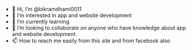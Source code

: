 - 👋 Hi, I’m @bikramdhami0011
- 👀 I’m interested in app and website development
- 🌱 I’m currently learning 
- 💞️ I’m looking to collaborate on anyone who have knowledge about app and website development.
- 📫 How to reach me  easily from this site and from facebook also

<!---
bikramdhami0011/bikramdhami0011 is a ✨ special ✨ repository because its `README.md` (this file) appears on your GitHub profile.
You can click the Preview link to take a look at your changes.
--->
